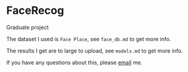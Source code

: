 # FaceRecog

Graduate project

The dataset I used is `Face Place`, see `face_db.md` to get more info.

The results I get are to large to upload, see `models.md` to get more info.

If you have any questions about this, please [email](cugtyt@qq.com) me.